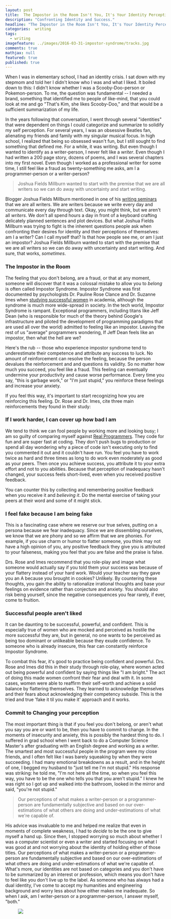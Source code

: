 ```yaml
---
layout: post
title:  The Impostor in the Room Isn't You, It's Your Identity Perception
description: "Confronting Identity and Success."
headline: "The Impostor in the Room Isn't You, It's Your Identity Perception"
categories:  writing
tags: 
  - writing
imagefeature: ../images/2016-03-31-impostor-syndrome/tracks.jpg
comments: true
mathjax: null
featured: true
published: true
---
```

When I was in elementary school, I had an identity crisis. I sat down with my stepmom and told her I didn't know who I was and what I liked. It boiled down to this: I didn't know whether I was a Scooby-Doo-person or Pokemon-person. To me, the question was fundamental -- I needed a brand, something that identified me to people of like-mind, that you could look at me and go "That's Kim, she likes Scooby-Doo," and that would be a sufficient summarization of my life.

In the years following that conversation, I went through several "identities" that were dependent on things I could categorize and summarize to solidify my self perception. For several years, I was an obsessive Beatles fan, alienating my friends and family with my singular musical focus. In high school, I realized that being so obsessed wasn't fun, but I still sought to find something that defined me. For a while, it was writing. But even though I wanted to identify as a writer-person, I never felt like a *writer*. Even though I had written a 200 page story, dozens of poems, and I was several chapters into my first novel. Even though I worked as a professional writer for some time, I still feel like a fraud as twenty-something me asks, am I a programmer-person or a writer-person?

> Joshua Fields Millburn wanted to start with the premise that we are all writers so we can do away with uncertainty and start writing. 

Blogger Joshua Fields Millburn mentioned in one of his [writing seminars](http://www.theminimalists.com/class/) that we are all writers. We are writers because we write every day and communicate every day through text. Okay, you might think, but we aren't all *writers*. We don't all spend hours a day in front of a keyboard crafting delicately planned sentences and plot devices. But what Joshua Fields Millburn was trying to fight is the inherent questions people ask when confronting their desires for identity and their perceptions of themselves: am I a writer? Can I call myself that? Is that how people see me, or am I just an impostor? Joshua Fields Millburn wanted to start with the premise that we are all writers so we can do away with uncertainty and start writing. And sure, that works, *sometimes*.

### The Impostor in the Room
The feeling that you don't belong, are a fraud, or that at any moment, someone will discover that it was a colossal mistake to allow you to *belong* is often called Impostor Syndrome. Impostor Syndrome was first documented by psychologists Dr. Pauline Rose Clance and Dr. Suzanne Imes when [studying successful women](http://www.paulineroseclance.com/pdf/ip_high_achieving_women.pdf) in academia, although the syndrome is much more wide-spread in society. In the tech world, Impostor Syndrome is rampant. Exceptional programmers, including titans like Jeff Dean (who is responsible for much of the theory behind Google's infrastructure and piloted the development of programming paradigms that are used all over the world) admitted to feeling like an impostor. Leaving the rest of us "average" programmers wondering, If Jeff Dean feels like an impostor, then what the hell are we?

Here's the rub -- those who experience impostor syndrome tend to underestimate their competence and attribute any success to luck. No amount of reinforcement can resolve the feeling, because the person devalues the reinforcement and and questions its validity. So no matter how much you succeed, you feel like a fraud. This feeling can eventually undermine your productivity and cause worse performance. Every time you say, "this is garbage work," or "I'm just stupid," you reinforce these feelings and increase your anxiety. 

If you feel this way, it's important to start recognizing how you are reinforcing this feeling. Dr. Rose and Dr. Imes, cite three main reinforcements they found in their study:

### If I work harder, I can cover up how bad I am
We tend to think we can fool people by working more and looking busy; I am so guilty of comparing myself against [Real Programmers](http://www.businessinsider.com/syndromes-drive-coders-crazy-2014-3). They code for fun and are super fast at coding. They don't push bugs to production or spend all day wondering why a piece of code isn't executing only to find you commented it out and it couldn't have run. You feel you have to work twice as hard and three times as long to do work even moderately as good as your peers. Then once you achieve success, you attribute it to your extra effort and not to you abilities. Because that perception of inadequacy hasn't changed, your success feels short-lived, even when you received positive feedback.

You can counter this by collecting and remembering positive feedback when you receive it and *believing it*. Do the mental exercise of taking your peers at their word and some of it might stick.

### I feel fake because I am being fake
This is a fascinating case where we reserve our true selves, putting on a persona because we fear inadequacy. Since we are dissembling ourselves, we know that we are phony and so we affirm that we are phonies. For example, if you use charm or humor to flatter someone, you think may not have a high opinion of you, any positive feedback they give you is attributed to your falseness, making you feel that you are false and the praise is false. 


Drs. Rose and Imes recommend that you role-play and image what someone would actually say if you told them your success was because of your flattery instead of your hard work. Would your teacher say they gave you an A because you brought in cookies? Unlikely. By countering these thoughts, you gain the ability to rationalize irrational thoughts and base your feelings on evidence rather than conjecture and anxiety. You should also risk being yourself, since the negative consequences you fear rarely, if ever, come to fruition.
 
### Successful people aren't liked
It can be daunting to be successful, powerful, and confident. This is especially true of women who are mocked and perceived as hostile the more successful they are, but in general, no one wants to be perceived as being too dominant or unlikeable because they exude confidence. To someone who is already insecure, this fear can constantly reinforce Impostor Syndrome. 

To combat this fear, it's good to practice being confident and powerful. Drs. Rose and Imes did this in their study through role-play, where women acted out being powerful and confident by saying things like "I am bright." The act of doing this made women confront their fear and deal with it. In some cases, women were able to reaffirm their self-worth and achieve a solid balance by flattering themselves. They learned to acknowledge themselves and their fears about acknowledging their competency subside. This is the tried and true 'fake it til you make it' approach and it works.

### Commit to Changing your perception
The most important thing is that if you feel you don't belong, or aren't what you say you are or want to be, then you have to commit to change. In the moments of insecurity and anxiety, this is possibly the hardest thing to do. I suffered in grad school when I went back to do a Computer Science Master's after graduating with an English degree and working as a writer. The smartest and most successful people in the program were my close friends, and I often felt like I was barely squeaking by when they were succeeding. I had many emotional breakdowns as a result, and in the height of one, I begged my husband to "just tell me I'm not stupid." His response was striking: he told me, "I'm not here all the time, so when you feel this way, you have to be the one who tells you that you aren't stupid." I knew he was right so I got up and walked into the bathroom, looked in the mirror and said, "you're not stupid." 

> Our perceptions of what makes a writer-person or a programmer-person are fundamentally subjective and based on our over-estimations of what others are doing and under-estimations of what we're capable of.

His advice was invaluable to me and helped me realize that even in moments of complete weakness, I had to *decide* to be the one to give myself a hand up. Since then, I stopped worrying so much about whether I was a computer scientist or even a writer and started focusing on what I was good at and not worrying about the identity of holding either of those titles. Our perceptions of what makes a writer-person or a programmer-person are fundamentally subjective and based on our over-estimations of what others are doing and under-estimations of what we're capable of. What's more, our identities are not based on categories and you don't have to be summarized by an interest or profession, which means you don't have to feel like you don't live up to the label. As someone who has always had a dual identity, I've come to accept my humanities and engineering background and worry less about how either makes me inadequate. So when I ask, am I writer-person or a programmer-person, I answer myself, "both."

<figure>
	<a href="{{ site.url }}/images/2016-03-31-impostor-syndrome/impostor-syndrome.jpg"><img src="{{ site.url }}/images/2016-03-31-impostor-syndrome/impostor-syndrome.jpg"></a>
</figure>
